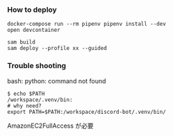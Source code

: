 ### How to deploy

```
docker-compose run --rm pipenv pipenv install --dev
open devcontainer

sam build
sam deploy --profile xx --guided
```

### Trouble shooting
bash: python: command not found

```
$ echo $PATH
/workspace/.venv/bin:
# why need?
export PATH=$PATH:/workspace/discord-bot/.venv/bin/
```

AmazonEC2FullAccess	 が必要
